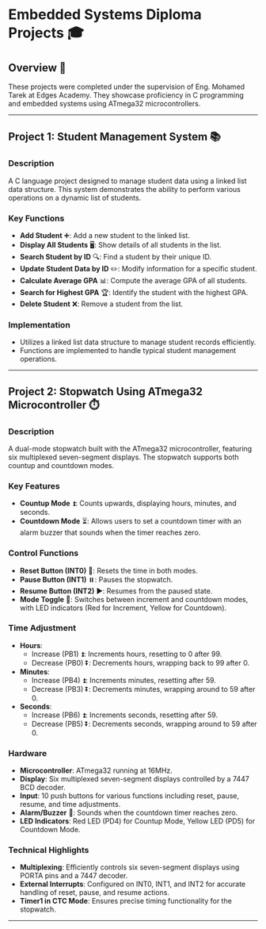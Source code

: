 # Embedded Systems Diploma Projects 🎓

## Overview 🌟

These projects were completed under the supervision of Eng. Mohamed Tarek at Edges Academy. They showcase proficiency in C programming and embedded systems using ATmega32 microcontrollers.

---

## Project 1: Student Management System 📚

### Description
A C language project designed to manage student data using a linked list data structure. This system demonstrates the ability to perform various operations on a dynamic list of students.

### Key Functions
- **Add Student** ➕: Add a new student to the linked list.
- **Display All Students** 🖥️: Show details of all students in the list.
- **Search Student by ID** 🔍: Find a student by their unique ID.
- **Update Student Data by ID** ✏️: Modify information for a specific student.
- **Calculate Average GPA** 📊: Compute the average GPA of all students.
- **Search for Highest GPA** 🏆: Identify the student with the highest GPA.
- **Delete Student** ❌: Remove a student from the list.

### Implementation
- Utilizes a linked list data structure to manage student records efficiently.
- Functions are implemented to handle typical student management operations.

---

## Project 2: Stopwatch Using ATmega32 Microcontroller ⏱️

### Description
A dual-mode stopwatch built with the ATmega32 microcontroller, featuring six multiplexed seven-segment displays. The stopwatch supports both countup and countdown modes.

### Key Features
- **Countup Mode** ⏫: Counts upwards, displaying hours, minutes, and seconds.
- **Countdown Mode** ⏳: Allows users to set a countdown timer with an alarm buzzer that sounds when the timer reaches zero.

### Control Functions
- **Reset Button (INT0)** 🔄: Resets the time in both modes.
- **Pause Button (INT1)** ⏸️: Pauses the stopwatch.
- **Resume Button (INT2)** ▶️: Resumes from the paused state.
- **Mode Toggle** 🔁: Switches between increment and countdown modes, with LED indicators (Red for Increment, Yellow for Countdown).

### Time Adjustment
- **Hours**:
  - Increase (PB1) ⏫: Increments hours, resetting to 0 after 99.
  - Decrease (PB0) ⏬: Decrements hours, wrapping back to 99 after 0.
- **Minutes**:
  - Increase (PB4) ⏫: Increments minutes, resetting after 59.
  - Decrease (PB3) ⏬: Decrements minutes, wrapping around to 59 after 0.
- **Seconds**:
  - Increase (PB6) ⏫: Increments seconds, resetting after 59.
  - Decrease (PB5) ⏬: Decrements seconds, wrapping around to 59 after 0.

### Hardware
- **Microcontroller**: ATmega32 running at 16MHz.
- **Display**: Six multiplexed seven-segment displays controlled by a 7447 BCD decoder.
- **Input**: 10 push buttons for various functions including reset, pause, resume, and time adjustments.
- **Alarm/Buzzer** 🔔: Sounds when the countdown timer reaches zero.
- **LED Indicators**: Red LED (PD4) for Countup Mode, Yellow LED (PD5) for Countdown Mode.

### Technical Highlights
- **Multiplexing**: Efficiently controls six seven-segment displays using PORTA pins and a 7447 decoder.
- **External Interrupts**: Configured on INT0, INT1, and INT2 for accurate handling of reset, pause, and resume actions.
- **Timer1 in CTC Mode**: Ensures precise timing functionality for the stopwatch.

---
